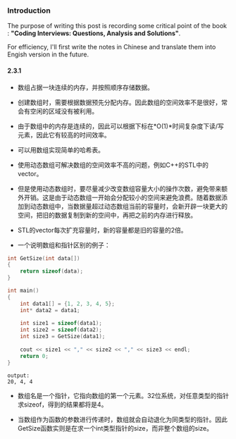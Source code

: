 ### Introduction
The purpose of writing this post is recording some critical point of the book : **"Coding Interviews: Questions, Analysis and Solutions"**.

For efficiency, I'll first write the notes in Chinese and translate them into Engish version in the future.

#### 2.3.1

- 数组占据一块连续的内存，并按照顺序存储数据。

- 创建数组时，需要根据数据预先分配内存。因此数组的空间效率不是很好，常会有空闲的区域没有被利用。

- 由于数组中的内存是连续的，因此可以根据下标在*O(1)*时间复杂度下读/写元素，因此它有较高的时间效率。

- 可以用数组实现简单的哈希表。

- 使用动态数组可解决数组的空间效率不高的问题，例如C++的STL中的vector。

- 但是使用动态数组时，要尽量减少改变数组容量大小的操作次数，避免带来额外开销。这是由于动态数组一开始会分配较小的空间来避免浪费。随着数据添加到动态数组中，当数据量超过动态数组当前的容量时，会新开辟一块更大的空间，把旧的数据复制到新的空间中，再把之前的内存进行释放。

- STL的vector每次扩充容量时，新的容量都是旧的容量的2倍。

- 一个说明数组和指针区别的例子：

```C
int GetSize(int data[])
{
	return sizeof(data);
}

int main()
{
	int data1[] = {1, 2, 3, 4, 5};
	int* data2 = data1;
	
	int size1 = sizeof(data1);
	int size2 = sizeof(data2);
	int size3 = GetSize(data1);
	
	cout << size1 << "," << size2 << "," << size3 << endl;
	return 0;
}
```

```
output:
20, 4, 4
```

- 数组名是一个指针，它指向数组的第一个元素。32位系统，对任意类型的指针求sizeof，得到的结果都将是4。

- 当数组作为函数的参数进行传递时，数组就会自动退化为同类型的指针。因此GetSize函数实则是在求一个int类型指针的size，而非整个数组的size。